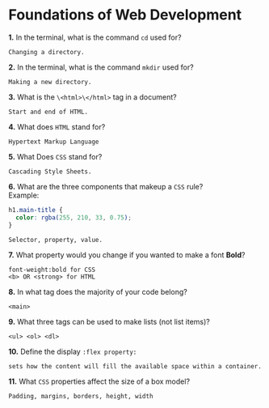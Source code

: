 # Foundations of Web Development

**1.** In the terminal, what is the command `cd` used for?

<!-- enter you answer in the space below -->

```
Changing a directory.
```

**2.** In the terminal, what is the command `mkdir` used for?

<!-- enter you answer in the space below -->

```
Making a new directory.
```

**3.** What is the `\<html>\</html>` tag in a document?

<!-- enter you answer in the space below -->

```
Start and end of HTML.
```

**4.** What does `HTML` stand for?

<!-- enter you answer in the space below -->

```
Hypertext Markup Language
```

**5.** What Does `CSS` stand for?

<!-- enter you answer in the space below -->

```
Cascading Style Sheets.
```

**6.** What are the three components that makeup a `CSS` rule? <br> Example:

```css
h1.main-title {
  color: rgba(255, 210, 33, 0.75);
}
```

<!-- enter you answer in the space below -->

```
Selector, property, value.
```

**7.** What property would you change if you wanted to make a font **Bold**?

<!-- enter you answer in the space below -->

```
font-weight:bold for CSS
<b> OR <strong> for HTML
```

**8.** In what tag does the majority of your code belong?

<!-- enter you answer in the space below -->

```
<main>
```

**9.** What three tags can be used to make lists (not list items)?

<!-- enter you answer in the space below -->

```
<ul> <ol> <dl>
```

**10.** Define the display `:flex property:`

<!-- enter you answer in the space below -->

```
sets how the content will fill the available space within a container.
```

**11.** What `CSS` properties affect the size of a box model?

<!-- enter you answer in the space below -->

```
Padding, margins, borders, height, width
```
